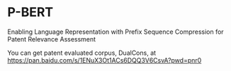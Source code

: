 # P-BERT
Enabling Language Representation with Prefix Sequence Compression for Patent Relevance Assessment

You can get patent evaluated corpus, DualCons, at https://pan.baidu.com/s/1ENuX3Ot1ACs6DQQ3V6CsvA?pwd=pnr0 
